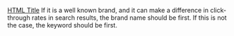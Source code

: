 [HTML Title](http://www.seomoz.org/learn-seo/title-tag)
    If it is a well known brand, and it can make a difference in click-through rates in search results, the brand name should be first. If this is not the case, the keyword should be first.